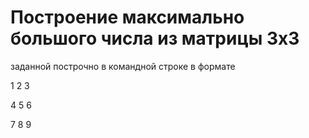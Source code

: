 # Построение максимально большого числа из матрицы 3х3
заданной построчно в командной строке в формате

1 2 3

4 5 6

7 8 9
